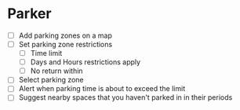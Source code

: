 # Parker

-   [ ] Add parking zones on a map
-   [ ] Set parking zone restrictions
    -   [ ] Time limit
    -   [ ] Days and Hours restrictions apply
    -   [ ] No return within
-   [ ] Select parking zone
-   [ ] Alert when parking time is about to exceed the limit
-   [ ] Suggest nearby spaces that you haven't parked in in their periods
